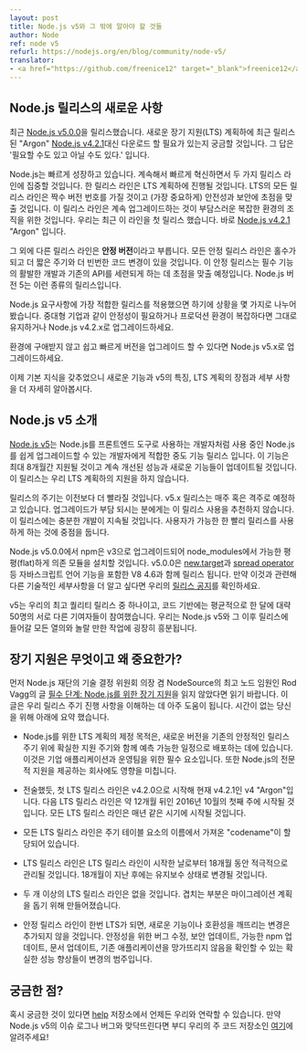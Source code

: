 ```yaml
---
layout: post
title: Node.js v5와 그 밖에 알아야 할 것들
author: Node
ref: node v5
refurl: https://nodejs.org/en/blog/community/node-v5/
translator:
- <a href="https://github.com/freenice12" target="_blank">freenice12</a>
---
```


<!--
## There’s Something New with Node.js Releases
-->

## Node.js 릴리스의 새로운 사항

<!--
We just released [Node.js v5.0.0](https://nodejs.org/en/blog/release/v5.0.0/). You might be thinking to yourself: These folks just released [Node.js v4.2.1](https://nodejs.org/en/blog/release/v4.2.1/) “Argon,” under the new Long Term Support (LTS) plan, now I need to download this? The answer is yes and no.
-->

최근 [Node.js v5.0.0](https://nodejs.org/en/blog/release/v5.0.0/)을 릴리스했습니다. 새로운 장기 지원(LTS) 계획하에 최근 릴리스 된 "Argon" [Node.js v4.2.1](https://nodejs.org/en/blog/release/v4.2.1/)대신 다운로드 할 필요가 있는지 궁금할 것입니다. 그 답은 '필요할 수도 있고 아닐 수도 있다.' 입니다.

<!--
Node.js is growing, and growing fast. As we continue to innovate quickly, we will focus on two different release lines. One release line will fall under our **LTS** plan. All release lines that have LTS support will be even numbers, and (most importantly) focus on stability and security. These release lines are for organizations with complex environments that find it cumbersome to continually upgrade. We recently released the first in this line: [Node.js v4.2.1](https://nodejs.org/en/blog/release/v4.2.1/) “Argon.”
-->

Node.js는 빠르게 성장하고 있습니다. 계속해서 빠르게 혁신하면서 두 가지 릴리스 라인에 집중할 것입니다. 한 릴리스 라인은 LTS 계획하에 진행될 것입니다. LTS의 모든 릴리스 라인은 짝수 버전 번호를 가질 것이고 (가장 중요하게) 안전성과 보안에 초점을 맞출 것입니다. 이 릴리스 라인은 계속 업그레이드하는 것이 부담스러운 복잡한 환경의 조직을 위한 것입니다. 우리는 최근 이 라인을 첫 릴리스 했습니다. 바로 [Node.js v4.2.1](https://nodejs.org/en/blog/release/v4.2.1/) "Argon" 입니다.

<!--
The other release line is called **Stable**. All release lines will be odd numbers, and have a shorter lifespan and more frequent updates to the code. The Stable release line will focus on active development of necessary features and refinement of existing APIs. Node.js version 5 is this type of release.
-->

그 외에 다른 릴리스 라인은 **안정 버전**이라고 부릅니다. 모든 안정 릴리스 라인은 홀수가 되고 더 짧은 주기와 더 빈번한 코드 변경이 있을 것입니다. 이 안정 릴리스는 필수 기능의 활발한 개발과 기존의 API를 세련되게 하는 데 초점을 맞출 예정입니다. Node.js 버전 5는 이런 종류의 릴리스입니다.

<!--
We want to make sure that you are adopting the release that best meets your Node.js needs, so to break it down:

Stay on or upgrade to Node.js v4.2.x if you need stability and have a complex production environment, e.g. you are a medium or large enterprise.

Upgrade to Node.js v5.x if you have the ability to upgrade versions quickly and easily without disturbing your environment.

Now that you have the very basics, let’s take a deeper look at the new features and characteristics of v5, and the benefits and details of our LTS plan.
-->

Node.js 요구사항에 가장 적합한 릴리스를 적용했으면 하기에 상황을 몇 가지로 나누어 봤습니다. 중대형 기업과 같이 안정성이 필요하거나 프로덕션 환경이 복잡하다면 그대로 유지하거나 Node.js v4.2.x로 업그레이드하세요.

환경에 구애받지 않고 쉽고 빠르게 버전을 업그레이드 할 수 있다면 Node.js v5.x로 업그레이드하세요.

이제 기본 지식을 갖추었으니 새로운 기능과 v5의 특징, LTS 계획의 장점과 세부 사항을 더 자세히 알아봅시다.

<!--
## Introduction to Node.js v5
-->

## Node.js v5 소개

<!--
[Node.js v5](https://nodejs.org/en/blog/release/v5.0.0/) is an intermediate feature release line that is best suited for users who have an easier time upgrading their Node.js installations, such as developers using the technology for front-end toolchains. This version will be supported for a maximum of only eight months and will be continually updated with new features and better performance; it is not supported under our LTS plan.
-->

[Node.js v5](https://nodejs.org/en/blog/release/v5.0.0/)는 Node.js를 프론트엔드 도구로 사용하는 개발자처럼 사용 중인 Node.js를 쉽게 업그레이드할 수 있는 개발자에게 적합한 중도 기능 릴리스 입니다. 이 기능은 최대 8개월간 지원될 것이고 계속 개선된 성능과 새로운 기능들이 업데이트될 것입니다. 이 릴리스는 우리 LTS 계획하의 지원을 하지 않습니다.

<!--
The release cadence for v5.x will be more rapid than in the past. Expect a new release once every one to two weeks for v5.x. If upgrading is a challenge for you, we suggest you do not use this release. There will be significant ongoing development. The focus is on getting the releases to users as soon as possible.
-->

릴리스의 주기는 이전보다 더 빨라질 것입니다. v5.x 릴리스는 매주 혹은 격주로 예정하고 있습니다. 업그레이드가 부담 되시는 분에게는 이 릴리스 사용을 추천하지 않습니다. 이 릴리스에는 충분한 개발이 지속될 것입니다. 사용자가 가능한 한 빨리 릴리스를 사용하게 하는 것에 중점을 둡니다.

<!--
npm has been upgraded to v3 in Node.js v5.0.0, which (amongst other changes) will install dependencies as flat as possible in node_modules. v5.0.0 also comes with V8 4.6, which ships the [new.target](https://developer.mozilla.org/en-US/docs/Web/JavaScript/Reference/Operators/new.target) and [spread operator](https://developer.mozilla.org/en-US/docs/Web/JavaScript/Reference/Operators/Spread_operator) JavaScript language features. If you want to learn more about other technical details around this, please check out our [release post](https://nodejs.org/en/blog/release/v5.0.0/).
-->

Node.js v5.0.0에서 npm은 v3으로 업그레이드되어 node_modules에서 가능한 평평(flat)하게 의존 모듈을 설치할 것입니다. v5.0.0은 [new.target](https://developer.mozilla.org/en-US/docs/Web/JavaScript/Reference/Operators/new.target)과 [spread operator](https://developer.mozilla.org/en-US/docs/Web/JavaScript/Reference/Operators/Spread_operator) 등 자바스크립트 언어 기능을 포함한 V8 4.6과 함께 릴리스 됩니다. 만약 이것과 관련해 다른 기술적인 세부사항을 더 알고 싶다면 우리의 [릴리스 공지](https://nodejs.org/en/blog/release/v5.0.0/)를 확인하세요.

<!--
It’s another top-quality release from us, and we are averaging roughly 50 unique contributors per month to the codebase. We are extremely excited with all the enthusiasm and amazing work that is going into this Node.js v5 and future releases.
-->

v5는 우리의 최고 퀄리티 릴리스 중 하나이고, 코드 기반에는 평균적으로 한 달에 대략 50명의 서로 다른 기여자들이 참여했습니다. 우리는 Node.js v5와 그 이후 릴리스에 들어갈 모든 열의와 놀랄 만한 작업에 굉장히 흥분됩니다.

<!--
## What Is Long Term Support and Why Does It Matter to Me?
-->

## 장기 지원은 무엇이고 왜 중요한가?

<!--
First and foremost, if you haven’t read the [Essential Steps: Long Term Support (LTS) for Node.js by Rod Vagg](https://medium.com/@nodesource/essential-steps-long-term-support-for-node-js-8ecf7514dbd#.hi7hosy92), Technical Steering Committee Chairperson at the Node.js Foundation and the Chief Node Officer at NodeSource, do so. It’s a very helpful source for understanding our release cycle process. If you only have two minutes now, here is a quick summary:
-->

먼저 Node.js 재단의 기술 결정 위원회 의장 겸 NodeSource의 최고 노드 임원인 Rod Vagg의 글 [필수 단계: Node.js를 위한 장기 지원](https://medium.com/@nodesource/essential-steps-long-term-support-for-node-js-8ecf7514dbd#.hi7hosy92)을 읽지 않았다면 읽기 바랍니다. 이 글은 우리 릴리스 주기 진행 사항을 이해하는 데 아주 도움이 됩니다. 시간이 없는 당신을 위해 아래에 요약 했습니다.

<!--
* The point of establishing an LTS plan for Node.js is to build on top of an existing stable release cycle by delivering new versions on a predictable schedule that have a clearly defined extended support lifecycle. It is an essential requirement for enterprise application development and operations teams. It also affects companies that provide professional support for Node.js.

* As stated above, the first LTS release line is v4 “Argon," beginning at v4.2.0 and currently standing at v4.2.1. The next LTS release line will begin in 12 months around the first week of October 2016. All LTS release lines will begin at the same time each year.

* All LTS release lines are assigned a “codename” drawn from the names of the elements on the Periodic Table.

* The LTS release line will be actively maintained for a period of 18 months from the date the LTS release line begins. After 18 months have passed, it will transition into Maintenance mode.

* There will be no more than two active LTS release lines at any given time. Overlap is intended to help ease migration planning.

* Once a Stable release line becomes LTS, no new features or breaking changes will be added to that release. Changes are limited to bug fixes for stability, security updates, possible npm updates, documentation updates and certain performance improvements that can be demonstrated to not break existing applications.
-->

* Node.js를 위한 LTS 계획의 제정 목적은, 새로운 버전을 기존의 안정적인 릴리스 주기 위에 확실한 지원 주기와 함께 예측 가능한 일정으로 배포하는 데에 있습니다. 이것은 기업 애플리케이션과 운영팀을 위한 필수 요소입니다. 또한 Node.js의 전문적 지원을 제공하는 회사에도 영향을 미칩니다.

* 전술했듯, 첫 LTS 릴리스 라인은 v4.2.0으로 시작해 현재 v4.2.1인 v4 "Argon"입니다. 다음 LTS 릴리스 라인은 약 12개월 뒤인 2016년 10월의 첫째 주에 시작될 것입니다. 모든 LTS 릴리스 라인은 매년 같은 시기에 시작될 것입니다.

* 모든 LTS 릴리스 라인은 주기 테이블 요소의 이름에서 가져온 "codename"이 할당되어 있습니다.

* LTS 릴리스 라인은 LTS 릴리스 라인이 시작한 날로부터 18개월 동안 적극적으로 관리될 것입니다. 18개월이 지난 후에는 유지보수 상태로 변경될 것입니다.

* 두 개 이상의 LTS 릴리스 라인은 없을 것입니다. 겹치는 부분은 마이그레이션 계획을 돕기 위해 만들어졌습니다.

* 안정 릴리스 라인이 한번 LTS가 되면, 새로운 기능이나 호환성을 깨뜨리는 변경은 추가되지 않을 것입니다. 안정성을 위한 버그 수정, 보안 업데이트, 가능한 npm 업데이트, 문서 업데이트, 기존 애플리케이션을 망가뜨리지 않음을 확인할 수 있는 확실한 성능 향상들이 변경의 범주입니다.

<!--
## Questions?
-->

## 궁금한 점?

<!--
If you have any questions you can always connect with us on our [help](https://github.com/nodejs/help) repository. If you encounter an issue log or bug with Node.js v5, please report to our main code repository [here](https://github.com/nodejs/node/issues).
-->

혹시 궁금한 것이 있다면 [help](https://github.com/nodejs/help) 저장소에서 언제든 우리와 연락할 수 있습니다. 만약 Node.js v5의 이슈 로그나 버그와 맞닥뜨린다면 부디 우리의 주 코드 저장소인 [여기](https://github.com/nodejs/node/issues)에 알려주세요!
